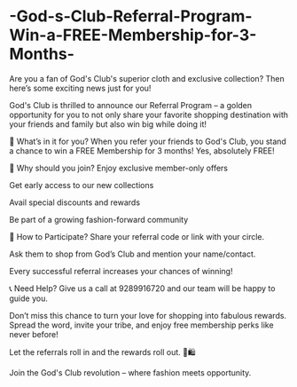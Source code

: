 # -God-s-Club-Referral-Program-Win-a-FREE-Membership-for-3-Months-

Are you a fan of God's Club's superior cloth and exclusive collection? Then here’s some exciting news just for you!

God's Club is thrilled to announce our Referral Program – a golden opportunity for you to not only share your favorite shopping destination with your friends and family but also win big while doing it!

🌟 What’s in it for you?
When you refer your friends to God's Club, you stand a chance to win a FREE Membership for 3 months! Yes, absolutely FREE!

💎 Why should you join?
Enjoy exclusive member-only offers

Get early access to our new collections

Avail special discounts and rewards

Be part of a growing fashion-forward community

📝 How to Participate?
Share your referral code or link with your circle.

Ask them to shop from God’s Club and mention your name/contact.

Every successful referral increases your chances of winning!

📞 Need Help?
Give us a call at 9289916720 and our team will be happy to guide you.

Don’t miss this chance to turn your love for shopping into fabulous rewards. Spread the word, invite your tribe, and enjoy free membership perks like never before!

Let the referrals roll in and the rewards roll out. 💃🛍️

Join the God's Club revolution – where fashion meets opportunity.

